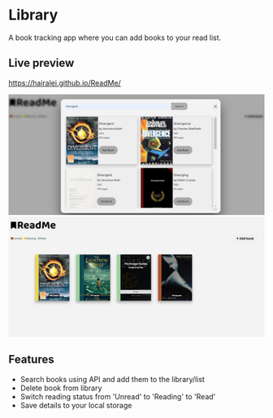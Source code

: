 # Library

A book tracking app where you can add books to your read list.

## Live preview

https://hairalei.github.io/ReadMe/

<img src="img/readmeIMG.png">
<img src="img/readmeIMG2.png">

## Features

- Search books using API and add them to the library/list
- Delete book from library
- Switch reading status from 'Unread' to 'Reading' to 'Read'
- Save details to your local storage
